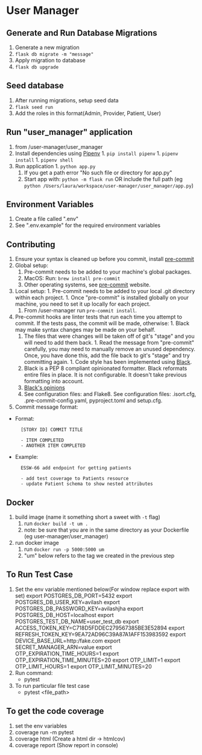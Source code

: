 # User Manager

## Generate and Run Database Migrations

1. Generate a new migration
  1. `flask db migrate -m "message"`
1. Apply migration to database
  1. `flask db upgrade`

## Seed database

1. After running migrations, setup seed data
  1. `flask seed run`
1. Add the roles in this format(Admin, Provider, Patient, User)

## Run "user_manager" application

1. from /user-manager/user_manager
  1. Install dependencies using [Pipenv](https://pipenv-fork.readthedocs.io/en/latest/basics.html)
    1. `pip install pipenv`
    1. `pipenv install`
    1. `pipenv shell`
  1. Run application
    1. `python app.py`
      1. If you get a path error "No such file or directory for app.py"
      1. Start app with: `python -m flask run` OR include the full path (eg  `python /Users/laura/workspace/user-manager/user_manager/app.py`)

## Environment Variables

1. Create a file called ".env"
  1. See ".env.example" for the required environment variables

## Contributing
1. Ensure your syntax is cleaned up before you commit, install [pre-commit](https://pre-commit.com/)
  1. Global setup:
        1. Pre-commit needs to be added to your machine's global packages.
        1. MacOS: Run: `brew install pre-commit`
        1. Other operating systems, see [pre-commit](https://pre-commit.com/) website.
  1. Local setup:
    1. Pre-commit needs to be added to your local .git directory within each project.
    1. Once "pre-commit" is installed globally on your machine, you need to set it up locally for each project.
      1. From /user-manager run `pre-commit install`.
  1. Pre-commit hooks are linter tests that run each time you attempt to commit. If the tests pass, the commit will be made, otherwise:
    1. Black may make syntax changes may be made on your behalf.
      1. The files that were changes will be taken off of git's "stage" and you will need to add them back.
    1. Read the message from "pre-commit" carefully, you may need to manually remove an unused dependency. Once, you have done this, add the file back to git's "stage" and try committing again.
    1. Code style has been implemented using [Black](https://github.com/psf/black).
      1. Black is a PEP 8 compliant opinionated formatter. Black reformats entire files in place. It is not configurable. It doesn't take previous formatting into account.
      1. [Black's opinions](https://github.com/psf/black/blob/master/docs/the_black_code_style.md)
      1. See configuration files: and Flake8. See configuration files: .isort.cfg, .pre-commit-config.yaml, pyproject.toml  and setup.cfg.
1. Commit message format:

- Format:

        [STORY ID] COMMIT TITLE

        - ITEM COMPLETED
        - ANOTHER ITEM COMPLETED

- Example:

        ESSW-66 add endpoint for getting patients

        - add test coverage to Patients resource
        - update Patient schema to show nested attributes

## Docker

1. build image (name it something short a sweet with `-t` flag)
    1. run `docker build -t um .`
    1. note: be sure that you are in the same directory as your Dockerfile (eg user-manager/user_manager)
1. run docker image
   1. run `docker run -p 5000:5000 um`
   1. "um" below refers to the tag we created in the previous step


 ## To Run Test Case

 1. Set the env variable mentioned below(For window replace export with set)
  export POSTGRES_DB_PORT=5432
  export POSTGRES_DB_USER_KEY=avilash
  export POSTGRES_DB_PASSWORD_KEY=avilashjha
  export POSTGRES_DB_HOST=localhost
  export POSTGRES_TEST_DB_NAME=user_test_db
  export ACCESS_TOKEN_KEY=C718D5FDDEC279567385BE3E52894
  export REFRESH_TOKEN_KEY=9EA72AD96C39A87A1AFF153983592
  export DEVICE_BASE_URL=http:/fake.com
  export SECRET_MANAGER_ARN=value
  export OTP_EXPIRATION_TIME_HOURS=1
  export OTP_EXPIRATION_TIME_MINUTES=20
  export OTP_LIMIT=1
  export OTP_LIMIT_HOURS=1
  export OTP_LIMIT_MINUTES=20
2. Run command:
    - pytest
3. To run particular file test case
    - pytest <file_path>

## To get the code coverage

1. set the env variables
2. coverage run -m pytest
3. coverage html (Create a html dir -> htmlcov)
4. coverage report (Show report in console)
